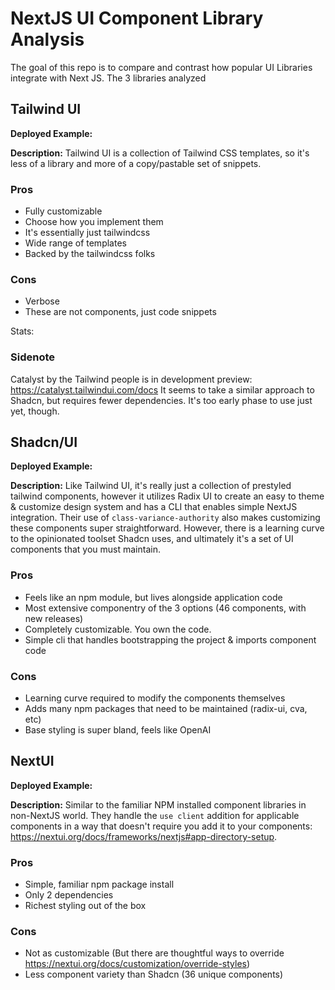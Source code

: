 # NextJS UI Component Library Analysis

The goal of this repo is to compare and contrast how popular UI Libraries integrate with Next JS. The 3 libraries analyzed

## Tailwind UI

**Deployed Example:**

**Description:** Tailwind UI is a collection of Tailwind CSS templates, so it's less of a library and more of a copy/pastable set of snippets.

### Pros

- Fully customizable
- Choose how you implement them
- It's essentially just tailwindcss
- Wide range of templates
- Backed by the tailwindcss folks

### Cons

- Verbose
- These are not components, just code snippets

Stats:

### Sidenote

Catalyst by the Tailwind people is in development preview: https://catalyst.tailwindui.com/docs
It seems to take a similar approach to Shadcn, but requires fewer dependencies. It's too early phase to use just yet, though.

## Shadcn/UI

**Deployed Example:**

**Description:** Like Tailwind UI, it's really just a collection of prestyled tailwind components, however it utilizes Radix UI to create an easy to theme & customize design system and has a CLI that enables simple NextJS integration. Their use of `class-variance-authority` also makes customizing these components super straightforward. However, there is a learning curve to the opinionated toolset Shadcn uses, and ultimately it's a set of UI components that you must maintain.

### Pros

- Feels like an npm module, but lives alongside application code
- Most extensive componentry of the 3 options (46 components, with new releases)
- Completely customizable. You own the code.
- Simple cli that handles bootstrapping the project & imports component code

### Cons

- Learning curve required to modify the components themselves
- Adds many npm packages that need to be maintained (radix-ui, cva, etc)
- Base styling is super bland, feels like OpenAI

## NextUI

**Deployed Example:**

**Description:** Similar to the familiar NPM installed component libraries in non-NextJS world. They handle the `use client` addition for applicable components in a way that doesn't require you add it to your components: https://nextui.org/docs/frameworks/nextjs#app-directory-setup.

### Pros

- Simple, familiar npm package install
- Only 2 dependencies
- Richest styling out of the box

### Cons

- Not as customizable (But there are thoughtful ways to override https://nextui.org/docs/customization/override-styles)
- Less component variety than Shadcn (36 unique components)
